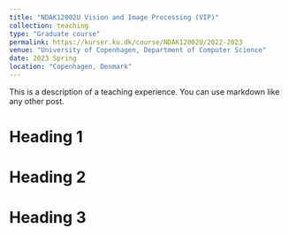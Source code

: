 ```yaml
---
title: "NDAK12002U Vision and Image Processing (VIP)"
collection: teaching
type: "Graduate course"
permalink: https://kurser.ku.dk/course/NDAK12002U/2022-2023
venue: "University of Copenhagen, Department of Computer Science"
date: 2023 Spring
location: "Copenhagen, Denmark"
---
```


This is a description of a teaching experience. You can use markdown like any other post.

Heading 1
======

Heading 2
======

Heading 3
======